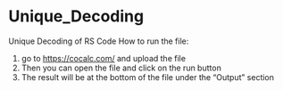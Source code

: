 # Unique_Decoding
Unique Decoding of RS Code
How to run the file:
1. go to https://cocalc.com/ and upload the file
2. Then you can open the file and click on the run button
3. The result will be at the bottom of the file under the “Output” section
